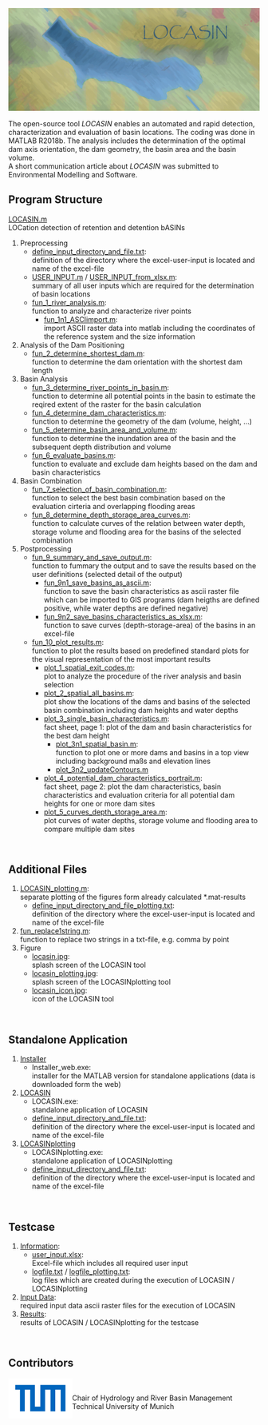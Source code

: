 ![LOCASIN](https://github.com/steschemacher/LOCASIN/blob/master/code/locasin.jpg)

The open-source tool *LOCASIN* enables an automated and rapid detection, characterization and evaluation of basin locations. 
The coding was done in MATLAB R2018b. 
The analysis includes the determination of the optimal dam axis orientation, the dam geometry, the basin area and the basin volume. <br>
A short communication article about *LOCASIN* was submitted to Environmental Modelling and Software.

## Program Structure

[LOCASIN.m](./code/LOCASIN.m)<br>
LOCation detection of retention and detention bASINs

1.  Preprocessing
    * [define_input_directory_and_file.txt](./code/define_input_directory_and_file.txt):<br>
         definition of the directory where the excel-user-input is located and name of the excel-file
    *  [USER_INPUT.m](./code/USER_INPUT.m) / [USER_INPUT_from_xlsx.m](./code/USER_INPUT_from_xlsx.m):<br>
         summary of all user inputs which are required for the determination of basin locations
    *  [fun_1_river_analysis.m](./code/fun_1_river_analysis.m):<br>
         function to analyze and characterize river points
       *  [fun_1n1_ASCIimport.m](./code/fun_1n1_ASCIimport.m):<br>
            import ASCII raster data into matlab including the coordinates of the reference system and the size information
2.  Analysis of the Dam Positioning
    *  [fun_2_determine_shortest_dam.m](./code/fun_2_determine_shortest_dam.m):<br>
         function to determine the dam orientation with the shortest dam length
3.  Basin Analysis
    *  [fun_3_determine_river_points_in_basin.m](./code/fun_3_determine_river_points_in_basin.m):<br>
         function to determine all potential points in the basin to estimate the reqired extent of the raster for the basin calculation
    *  [fun_4_determine_dam_characteristics.m](./cdoe/fun_4_determine_dam_characteristics.m):<br>
         function to determine the geometry of the dam (volume, height, ...)
    *  [fun_5_determine_basin_area_and_volume.m](./code/fun_5_determine_basin_area_and_volume.m):<br>
         function to determine the inundation area of the basin and the subsequent depth distribution and volume
    *  [fun_6_evaluate_basins.m](./code/fun_6_evaluate_basins.m):<br>
         function to evaluate and exclude dam heights based on the dam and basin characteristics
4.  Basin Combination
    *  [fun_7_selection_of_basin_combination.m](./code/fun_7_selection_of_basin_combination.m):<br>
         function to select the best basin combination based on the evaluation cirteria and overlapping flooding areas
    *  [fun_8_determine_depth_storage_area_curves.m](./code/fun_8_determine_depth_storage_area_curves.m):<br>
         function to calculate curves of the relation between water depth, storage volume and flooding area for the basins of the selected combination
5.  Postprocessing
    *  [fun_9_summary_and_save_output.m](./code/fun_9_summary_and_save_output.m):<br>
         function to fummary the output and to save the results based on the user definitions (selected detail of the output)
       *  [fun_9n1_save_basins_as_ascii.m](./code/fun_9n1_save_basins_as_ascii.m):<br>
            function to save the basin characteristics as ascii raster file which can be imported to GIS programs (dam heigths are defined positive, while water depths are defined negative)
       *  [fun_9n2_save_basins_characteristics_as_xlsx.m](./code/fun_9n2_save_basins_characteristics_as_xlsx.m):<br>
            function to save curves (depth-storage-area) of the basins in an excel-file
    *  [fun_10_plot_results.m](./code/fun_10_plot_results.m):<br>
         function to plot the results based on predefined standard plots for the visual representation of the most important results
       *  [plot_1_spatial_exit_codes.m](./code/plot_1_spatial_exit_codes.m):<br>
            plot to analyze the procedure of the river analysis and basin selection
       *  [plot_2_spatial_all_basins.m](./code/plot_2_spatial_all_basins.m):<br>
            plot show the locations of the dams and basins of the selected basin combination including dam heights and water depths
       *  [plot_3_single_basin_characteristics.m](./code/plot_3_single_basin_characteristics.m):<br>
            fact sheet, page 1: plot of the dam and basin characteristics for the best dam height
            *  [plot_3n1_spatial_basin.m](./code/plot_3n1_spatial_basin.m):<br>
               function to plot one or more dams and basins in a top view including background maßs and elevation lines
            *  [plot_3n2_updateContours.m](./code/plot_3n2_updateContours.m)
        *  [plot_4_potential_dam_characteristics_portrait.m](./code/plot_4_potential_dam_characteristics_portrait.m):<br>
            fact sheet, page 2: plot the dam characteristics, basin characteristics and evaluation criteria for all potential dam heights for one or more dam sites
        *  [plot_5_curves_depth_storage_area.m](./code/plot_5_curves_depth_storage_area.m):<br>
            plot curves of water depths, storage volume and flooding area to compare multiple dam sites
   

<br>


## Additional Files

1.  [LOCASIN_plotting.m](./code/LOCASIN_plotting.m):<br>
      separate plotting of the figures form already calculated \*.mat-results
    *  [define_input_directory_and_file_plotting.txt](./code/define_input_directory_and_file_plotting.txt):<br>
         definition of the directory where the excel-user-input is located and name of the excel-file
2.  [fun_replace1string.m](./code/fun_replace1string.m):<br>
      function to replace two strings in a txt-file, e.g. comma by point
3.  Figure
    *  [locasin.jpg](./code/locasin.jpg):<br>
         splash screen of the LOCASIN tool
    *  [locasin_plotting.jpg](./code/locasin_plotting.jpg):<br>
         splash screen of the LOCASINplotting tool
    *  [locasin_icon.jpg](./code/locasin_icon.jpg):<br>
         icon of the LOCASIN tool

<br>

## Standalone Application

1. [Installer](./standalone_application/installer)
    * Installer_web.exe: <br>
         installer for the MATLAB version for standalone applications (data is downloaded form the web)
2. [LOCASIN](./standalone_application/LOCASIN)
    * LOCASIN.exe:<br>
         standalone application of LOCASIN
    * [define_input_directory_and_file.txt](./code/define_input_directory_and_file.txt):<br>
         definition of the directory where the excel-user-input is located and name of the excel-file
3. [LOCASINplotting](./standalone_application/LOCASINplotting)
    * LOCASINplotting.exe:<br>
         standalone application of LOCASINplotting
    * [define_input_directory_and_file.txt](./code/define_input_directory_and_file_plotting.txt):<br>
         definition of the directory where the excel-user-input is located and name of the excel-file

<br>


## Testcase

1. [Information](./testcase):<br>
    * [user_input.xlsx](./testcase/user_input.xlsx):<br>
      Excel-file which includes all required user input
    * [logfile.txt](./standalone_application/logfile.txt) / [logfile_plotting.txt](./standalone_application/logfile_plotting.txt): <br>
      log files which are created during the execution of LOCASIN / LOCASINplotting
2. [Input Data](./testcase/data):<br>
   required input data ascii raster files for the execution of LOCASIN
3. [Results](./testcase/results):<br>
   results of LOCASIN / LOCASINplotting for the testcase

<br>

## Contributors
<img align="left" src="https://github.com/steschemacher/LOCASIN/blob/master/standalone_application/installer/TUM_Logo.png" width="128">
</br><p>Chair of Hydrology and River Basin Management</br>Technical University of Munich </p>
